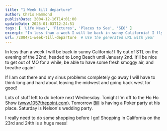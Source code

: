 ```yaml
---
title: "1 Week till departure"
author: Chris Hammond
publishDate: 2004-12-16T14:01:00
updateDate: 2025-01-03T12:24:51
tags: [ 'Life News', 'Pictures', 'Places to See', 'SEO' ]
excerpt: "In less than a week I will be back in sunny California! I fly out of STL on the evening of the 22nd, headed to Long Beach until January 2nd. It'll be nice to get out of MO for a while, be able to have some fresh smoggy air, and breathe again! If I am out there and my sinus problems completely go away I will have to think long and hard about leaving the midwest and going back west for good! Lots of stuff left to do before next Wednesday. Tonight I'm off to the Ho Ho Show (www.1057thepoint.com). Tomorrow Bill is having a Poker party at his place. Saturday is Nelson's wedding party. I really need to do some shopping before I go! Shopping in California on the 23rd and 24th is a huge..."
url: /2004/1-week-till-departure  # Use the generated URL with year
---
```


In less than a week I will be back in sunny California! I fly out of STL on the evening of the 22nd, headed to Long Beach until January 2nd. It'll be nice to get out of MO for a while, be able to have some fresh smoggy air, and breathe again!
 
If I am out there and my sinus problems completely go away I will have to think long and hard about leaving the midwest and going back west for good!
 
Lots of stuff left to do before next Wednesday. Tonight I'm off to the Ho Ho Show (<A href="https://www.1057thepoint.com">www.1057thepoint.com</A>). Tomorrow <A href="https://www.wmbtech.com/">Bill</A> is having a Poker party at his place. Saturday is Nelson's wedding party.
 
I really need to do some shopping before I go! Shopping in California on the 23rd and 24th is a huge mess!

